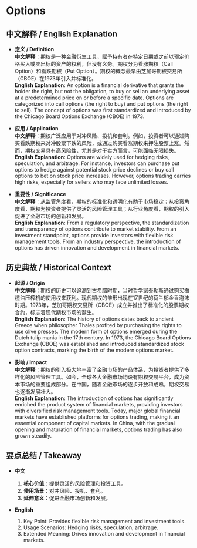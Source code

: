 # Options

## 中文解释 / English Explanation

* **定义 / Definition**  
  **中文解释**：期权是一种金融衍生工具，赋予持有者在特定日期或之前以预定价格买入或卖出标的资产的权利，但没有义务。期权分为看涨期权（Call Option）和看跌期权（Put Option）。期权的概念最早由芝加哥期权交易所（CBOE）在1973年引入并标准化。  
  **English Explanation**: An option is a financial derivative that grants the holder the right, but not the obligation, to buy or sell an underlying asset at a predetermined price on or before a specific date. Options are categorized into call options (the right to buy) and put options (the right to sell). The concept of options was first standardized and introduced by the Chicago Board Options Exchange (CBOE) in 1973.

* **应用 / Application**  
  **中文解释**：期权广泛应用于对冲风险、投机和套利。例如，投资者可以通过购买看跌期权来对冲股票下跌的风险，或通过购买看涨期权来押注股票上涨。然而，期权交易具有高风险性，尤其是对于卖方而言，可能面临无限损失。  
  **English Explanation**: Options are widely used for hedging risks, speculation, and arbitrage. For instance, investors can purchase put options to hedge against potential stock price declines or buy call options to bet on stock price increases. However, options trading carries high risks, especially for sellers who may face unlimited losses.

* **重要性 / Significance**  
  **中文解释**：从监管角度看，期权的标准化和透明化有助于市场稳定；从投资角度看，期权为投资者提供了灵活的风险管理工具；从行业角度看，期权的引入促进了金融市场的创新和发展。  
  **English Explanation**: From a regulatory perspective, the standardization and transparency of options contribute to market stability. From an investment standpoint, options provide investors with flexible risk management tools. From an industry perspective, the introduction of options has driven innovation and development in financial markets.

## 历史典故 / Historical Context

* **起源 / Origin**  
  **中文解释**：期权的历史可以追溯到古希腊时期，当时哲学家泰勒斯通过购买橄榄油压榨机的使用权来获利。现代期权的雏形出现在17世纪的荷兰郁金香泡沫时期。1973年，芝加哥期权交易所（CBOE）成立并推出了标准化的股票期权合约，标志着现代期权市场的诞生。  
  **English Explanation**: The history of options dates back to ancient Greece when philosopher Thales profited by purchasing the rights to use olive presses. The modern form of options emerged during the Dutch tulip mania in the 17th century. In 1973, the Chicago Board Options Exchange (CBOE) was established and introduced standardized stock option contracts, marking the birth of the modern options market.

* **影响 / Impact**  
  **中文解释**：期权的引入极大地丰富了金融市场的产品体系，为投资者提供了多样化的风险管理工具。如今，全球各大金融市场均设有期权交易平台，成为资本市场的重要组成部分。在中国，随着金融市场的逐步开放和成熟，期权交易也逐渐发展壮大。  
  **English Explanation**: The introduction of options has significantly enriched the product system of financial markets, providing investors with diversified risk management tools. Today, major global financial markets have established platforms for options trading, making it an essential component of capital markets. In China, with the gradual opening and maturation of financial markets, options trading has also grown steadily.

## 要点总结 / Takeaway

* **中文**  
  1. **核心价值**：提供灵活的风险管理和投资工具。
  2. **使用场景**：对冲风险、投机、套利。
  3. **延伸意义**：促进金融市场创新和发展。

* **English**  
  1. Key Point: Provides flexible risk management and investment tools.
  2. Usage Scenarios: Hedging risks, speculation, arbitrage.
  3. Extended Meaning: Drives innovation and development in financial markets.